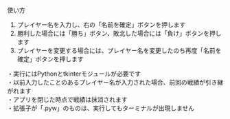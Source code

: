 使い方

1. プレイヤー名を入力し、右の「名前を確定」ボタンを押します
2. 勝利した場合には「勝ち」ボタン、敗北した場合には「負け」ボタンを押します
3. プレイヤーを変更する場合には、プレイヤー名を変更したのち再度「名前を確定」ボタンを押します

・実行にはPythonとtkinterモジュールが必要です<br>
・以前入力したことのあるプレイヤー名が入力された場合、前回の戦績が引き継がれます<br>
・アプリを閉じた時点で戦績は抹消されます<br>
・拡張子が「.pyw」のものは、実行してもターミナルが出現しません<br>
